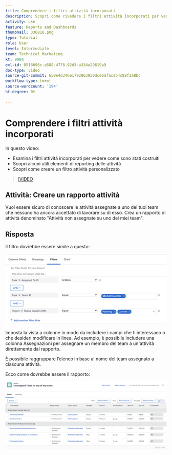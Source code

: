```yaml
---
title: Comprendere i filtri attività incorporati
description: Scopri come rivedere i filtri attività incorporati per vedere come sono stati costruiti e creare un filtro attività personalizzato in Workfront.
activity: use
feature: Reports and Dashboards
thumbnail: 336818.png
type: Tutorial
role: User
level: Intermediate
team: Technical Marketing
kt: 9084
exl-id: 0516696c-a588-4776-92d3-a334a29619a9
doc-type: video
source-git-commit: 650e4d346e1792863930dcebafacab4c88f2a8bc
workflow-type: tm+mt
source-wordcount: '194'
ht-degree: 0%

---
```


# Comprendere i filtri attività incorporati

In questo video:

* Esamina i filtri attività incorporati per vedere come sono stati costruiti
* Scopri alcuni utili elementi di reporting delle attività
* Scopri come creare un filtro attività personalizzato

>[!VIDEO](https://video.tv.adobe.com/v/336818/?quality=12&learn=on)

## Attività: Creare un rapporto attività

Vuoi essere sicuro di conoscere le attività assegnate a uno dei tuoi team che nessuno ha ancora accettato di lavorare su di esso. Crea un rapporto di attività denominato &quot;Attività non assegnate su uno dei miei team&quot;.

## Risposta

Il filtro dovrebbe essere simile a questo:

![Immagine della schermata per creare un filtro attività](assets/opening-built-in-task-filters-1.png)

Imposta la vista a colonne in modo da includere i campi che ti interessano o che desideri modificare in linea. Ad esempio, è possibile includere una colonna Assegnazioni per assegnare un membro del team a un&#39;attività direttamente dal rapporto.

È possibile raggruppare l’elenco in base al nome del team assegnato a ciascuna attività.

Ecco come dovrebbe essere il rapporto:

![Immagine di un report attività](assets/opening-built-in-task-filters-2.png)
